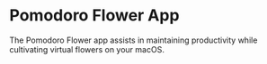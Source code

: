 # Pomodoro Flower App

The Pomodoro Flower app assists in maintaining productivity while cultivating virtual flowers on your macOS.
